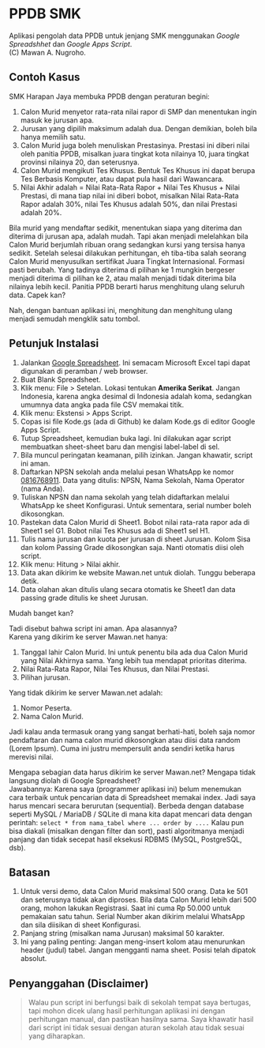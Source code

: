 # PPDB SMK

Aplikasi pengolah data PPDB untuk jenjang SMK menggunakan _Google Spreadshhet_ dan _Google Apps Script_.  
(C) Mawan A. Nugroho.

## Contoh Kasus

SMK Harapan Jaya membuka PPDB dengan peraturan begini:

1. Calon Murid menyetor rata-rata nilai rapor di SMP dan menentukan ingin masuk ke jurusan apa.
2. Jurusan yang dipilih maksimum adalah dua. Dengan demikian, boleh bila hanya memilih satu.
3. Calon Murid juga boleh menuliskan Prestasinya. Prestasi ini diberi nilai oleh panitia PPDB, misalkan juara tingkat kota nilainya 10, juara tingkat provinsi nilainya 20, dan seterusnya.
4. Calon Murid mengikuti Tes Khusus. Bentuk Tes Khusus ini dapat berupa Tes Berbasis Komputer, atau dapat pula hasil dari Wawancara.
5. Nilai Akhir adalah = Nilai Rata-Rata Rapor + Nilai Tes Khusus + Nilai Prestasi, di mana tiap nilai ini diberi bobot, misalkan Nilai Rata-Rata Rapor adalah 30%, nilai Tes Khusus adalah 50%, dan nilai Prestasi adalah 20%.

Bila murid yang mendaftar sedikit, menentukan siapa yang diterima dan diterima di jurusan apa, adalah mudah. Tapi akan menjadi melelahkan bila Calon Murid berjumlah ribuan orang sedangkan kursi yang tersisa hanya sedikit. Setelah selesai dilakukan perhitungan, eh tiba-tiba salah seorang Calon Murid menyusulkan sertifikat Juara Tingkat Internasional. Formasi pasti berubah. Yang tadinya diterima di pilihan ke 1 mungkin bergeser menjadi diterima di pilihan ke 2, atau malah menjadi tidak diterima bila nilainya lebih kecil. Panitia PPDB berarti harus menghitung ulang seluruh data. Capek kan?

Nah, dengan bantuan aplikasi ini, menghitung dan menghitung ulang menjadi semudah mengklik satu tombol.

## Petunjuk Instalasi

1. Jalankan [Google Spreadsheet](https://docs.google.com/spreadsheets). Ini semacam Microsoft Excel tapi dapat digunakan di peramban / web browser.
2. Buat Blank Spreadsheet.
3. Klik menu: File > Setelan. Lokasi tentukan **Amerika Serikat**. Jangan Indonesia, karena angka desimal di Indonesia adalah koma, sedangkan umumnya data angka pada file CSV memakai titik.
5. Klik menu: Ekstensi > Apps Script.
6. Copas isi file Kode.gs (ada di Github) ke dalam Kode.gs di editor Google Apps Script.
7. Tutup Spreadsheet, kemudian buka lagi. Ini dilakukan agar script membuatkan sheet-sheet baru dan mengisi label-label di sel.
8. Bila muncul peringatan keamanan, pilih izinkan. Jangan khawatir, script ini aman.
9. Daftarkan NPSN sekolah anda melalui pesan WhatsApp ke nomor [0816768911](https://wa.me/62816768911). Data yang ditulis: NPSN, Nama Sekolah, Nama Operator (nama Anda).
10. Tuliskan NPSN dan nama sekolah yang telah didaftarkan melalui WhatsApp ke sheet Konfigurasi. Untuk sementara, serial number boleh dikosongkan.
11. Pastekan data Calon Murid di Sheet1. Bobot nilai rata-rata rapor ada di Sheet1 sel G1. Bobot nilai Tes Khusus ada di Sheet1 sel H1.
12. Tulis nama jurusan dan kuota per jurusan di sheet Jurusan. Kolom Sisa dan kolom Passing Grade dikosongkan saja. Nanti otomatis diisi oleh script.
13. Klik menu: Hitung > Nilai akhir.
14. Data akan dikirim ke website Mawan.net untuk diolah. Tunggu beberapa detik.
15. Data olahan akan ditulis ulang secara otomatis ke Sheet1 dan data passing grade ditulis ke sheet Jurusan.

Mudah banget kan?

Tadi disebut bahwa script ini aman. Apa alasannya?  
Karena yang dikirim ke server Mawan.net hanya:
1. Tanggal lahir Calon Murid. Ini untuk penentu bila ada dua Calon Murid yang Nilai Akhirnya sama. Yang lebih tua mendapat prioritas diterima.
2. Nilai Rata-Rata Rapor, Nilai Tes Khusus, dan Nilai Prestasi.
3. Pilihan jurusan.

Yang tidak dikirim ke server Mawan.net adalah:
1. Nomor Peserta.
2. Nama Calon Murid.

Jadi kalau anda termasuk orang yang sangat berhati-hati, boleh saja nomor pendaftaran dan nama calon murid dikosongkan atau diisi data random (Lorem Ipsum). Cuma ini justru mempersulit anda sendiri ketika harus merevisi nilai.

Mengapa sebagian data harus dikirim ke server Mawan.net? Mengapa tidak langsung diolah di Google Spreadsheet?  
Jawabannya: Karena saya (programmer aplikasi ini) belum menemukan cara terbaik untuk pencarian data di Spreadsheet memakai index. Jadi saya harus mencari secara berurutan (sequential). Berbeda dengan database seperti MySQL / MariaDB / SQLite di mana kita dapat mencari data dengan perintah: `select * from nama_tabel where ... order by ....` 
Kalau pun bisa diakali (misalkan dengan filter dan sort), pasti algoritmanya menjadi panjang dan tidak secepat hasil eksekusi RDBMS (MySQL, PostgreSQL, dsb).  

## Batasan

1. Untuk versi demo, data Calon Murid maksimal 500 orang. Data ke 501 dan seterusnya tidak akan diproses. Bila data Calon Murid lebih dari 500 orang, mohon lakukan Registrasi. Saat ini cuma Rp 50.000 untuk pemakaian satu tahun. Serial Number akan dikirim melalui WhatsApp dan sila diisikan di sheet Konfigurasi.
2. Panjang string (misalkan nama Jurusan) maksimal 50 karakter.
3. Ini yang paling penting: Jangan meng-insert kolom atau menurunkan header (judul) tabel. Jangan mengganti nama sheet. Posisi telah dipatok absolut.

## Penyanggahan (Disclaimer)

> Walau pun script ini berfungsi baik di sekolah tempat saya bertugas, tapi mohon dicek ulang hasil perhitungan aplikasi ini dengan perhitungan manual, dan pastikan hasilnya sama. Saya khawatir hasil dari script ini tidak sesuai dengan aturan sekolah atau tidak sesuai yang diharapkan.
